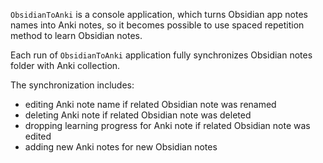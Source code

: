 `ObsidianToAnki` is a console application, which turns Obsidian app notes names into Anki notes, so it becomes possible to
use spaced repetition method to learn Obsidian notes.

Each run of `ObsidianToAnki` application fully synchronizes Obsidian notes folder with Anki collection.

The synchronization includes:
- editing Anki note name if related Obsidian note was renamed
- deleting Anki note if related Obsidian note was deleted
- dropping learning progress for Anki note if related Obsidian note was edited
- adding new Anki notes for new Obsidian notes